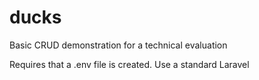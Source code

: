 # ducks
Basic CRUD demonstration for a technical evaluation

Requires that a .env file is created. Use a standard Laravel 
